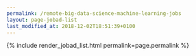 ```yaml
---
permalink: /remote-big-data-science-machine-learning-jobs
layout: page-jobad-list
last_modified_at: 2018-12-02T18:51:39+0100
---
```

{% include render_jobad_list.html permalink=page.permalink %}
